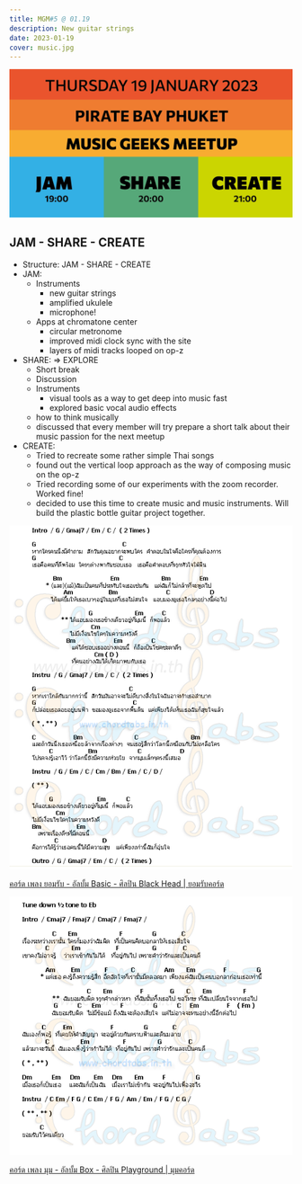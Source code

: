 ```yaml
---
title: MGM#5 @ 01.19
description: New guitar strings
date: 2023-01-19
cover: music.jpg
---
```


![](./MGM.png)

<youtube-embed video="_IZqq4rHKJE" />

## JAM - SHARE - CREATE

- Structure: JAM - SHARE - CREATE
- JAM:
  - Instruments
    - new guitar strings
    - amplified ukulele
    - microphone!
  - Apps at chromatone center
    - circular metronome
    - improved midi clock sync with the site
    - layers of midi tracks looped on op-z
- SHARE: => EXPLORE
  - Short break
  - Discussion
  - Instruments
    - visual tools as a way to get deep into music fast
    - explored basic vocal audio effects
  - how to think musically
  - discussed that every member will try prepare a short talk about their music passion for the next meetup
- CREATE:
  - Tried to recreate some rather simple Thai songs
  - found out the vertical loop approach as the way of composing music on the op-z
  - Tried recording some of our experiments with the zoom recorder. Worked fine!
  - decided to use this time to create music and music instruments. Will build the plastic bottle guitar project together.

![](./c0000102.png)

[คอร์ด เพลง ยอมรับ - อัลบั้ม Basic - ศิลปิน Black Head | ยอมรับคอร์ด](https://chordtabs.in.th/336/)

![](./c0007210.png)

[คอร์ด เพลง มุม - อัลบั้ม Box - ศิลปิน Playground | มุมคอร์ด](https://chordtabs.in.th/79/)
